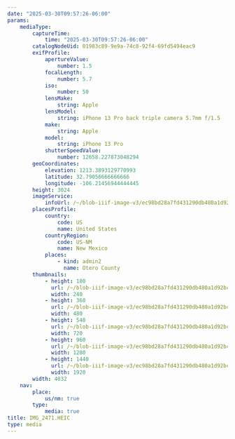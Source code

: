 ```yaml
---
date: "2025-03-30T09:57:26-06:00"
params:
    mediaType:
        captureTime:
            time: "2025-03-30T09:57:26-06:00"
        catalogNodeUid: 01983c89-9e9a-74c8-92f4-69fd5494eac9
        exifProfile:
            apertureValue:
                number: 1.5
            focalLength:
                number: 5.7
            iso:
                number: 50
            lensMake:
                string: Apple
            lensModel:
                string: iPhone 13 Pro back triple camera 5.7mm f/1.5
            make:
                string: Apple
            model:
                string: iPhone 13 Pro
            shutterSpeedValue:
                number: 12658.227873048294
        geoCoordinates:
            elevation: 1213.3893129770993
            latitude: 32.79056666666666
            longitude: -106.21456944444445
        height: 3024
        imageService:
            infoUrl: /~/blob-iiif-image-v3/ec98bd28a7fd431290db480a1d92bc586426c0b109356678d05fc71ff045e642/info.json
        placesProfile:
            country:
                code: US
                name: United States
            countryRegion:
                code: US-NM
                name: New Mexico
            places:
                - kind: admin2
                  name: Otero County
        thumbnails:
            - height: 180
              url: /~/blob-iiif-image-v3/ec98bd28a7fd431290db480a1d92bc586426c0b109356678d05fc71ff045e642/full/240%2C180/0/default.jpg
              width: 240
            - height: 360
              url: /~/blob-iiif-image-v3/ec98bd28a7fd431290db480a1d92bc586426c0b109356678d05fc71ff045e642/full/480%2C360/0/default.jpg
              width: 480
            - height: 540
              url: /~/blob-iiif-image-v3/ec98bd28a7fd431290db480a1d92bc586426c0b109356678d05fc71ff045e642/full/720%2C540/0/default.jpg
              width: 720
            - height: 960
              url: /~/blob-iiif-image-v3/ec98bd28a7fd431290db480a1d92bc586426c0b109356678d05fc71ff045e642/full/1280%2C960/0/default.jpg
              width: 1280
            - height: 1440
              url: /~/blob-iiif-image-v3/ec98bd28a7fd431290db480a1d92bc586426c0b109356678d05fc71ff045e642/full/1920%2C1440/0/default.jpg
              width: 1920
        width: 4032
    nav:
        place:
            us/nm: true
        type:
            media: true
title: IMG_2471.HEIC
type: media
---
```


